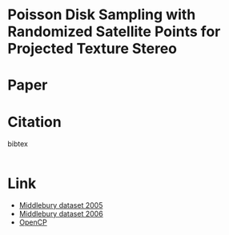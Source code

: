 # Poisson Disk Sampling with Randomized Satellite Points for Projected Texture Stereo

# Paper

# Citation


bibtex
```
```

# Link
* [Middlebury dataset 2005](https://vision.middlebury.edu/stereo/data/scenes2005/)
* [Middlebury dataset 2006](https://vision.middlebury.edu/stereo/data/scenes2006/)
* [OpenCP](https://github.com/norishigefukushima/OpenCP)

